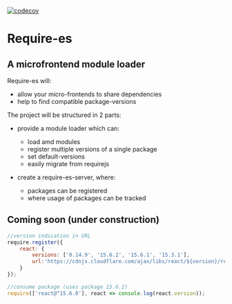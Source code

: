 [![codecov](https://codecov.io/gh/peter-vdc/requirees/branch/master/graph/badge.svg)](https://codecov.io/gh/peter-vdc/requirees)

# Require-es
## A microfrontend module loader

Require-es will:
* allow your micro-frontends to share dependencies
* help to find compatible package-versions

The project will be structured in 2 parts:
* provide a module loader which can:
    * load amd modules
    * register multiple versions of a single package
    * set default-versions
    * easily migrate from requirejs
    
* create a require-es-server, where:
    * packages can be registered
    * where usage of packages can be tracked
    
## Coming soon (under construction)
```js
//version indication in URL
require.register({
    react: {
        versions: ['0.14.9', '15.6.2', '15.6.1', '15.3.1'],
        url:'https://cdnjs.cloudflare.com/ajax/libs/react/${version}/react.min.js'
    }
});

//consume package (uses package 15.6.2)
require(['react@^15.6.0'], react => console.log(react.version));
```